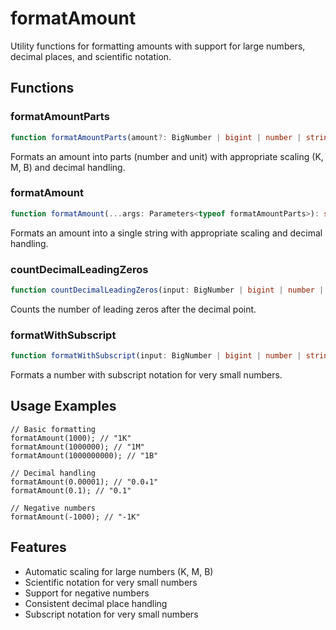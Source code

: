 # formatAmount

Utility functions for formatting amounts with support for large numbers, decimal places, and scientific notation.

## Functions

### formatAmountParts
```ts
function formatAmountParts(amount?: BigNumber | bigint | number | string | null): string[]
```
Formats an amount into parts (number and unit) with appropriate scaling (K, M, B) and decimal handling.

### formatAmount
```ts
function formatAmount(...args: Parameters<typeof formatAmountParts>): string
```
Formats an amount into a single string with appropriate scaling and decimal handling.

### countDecimalLeadingZeros
```ts
function countDecimalLeadingZeros(input: BigNumber | bigint | number | string | null): number
```
Counts the number of leading zeros after the decimal point.

### formatWithSubscript
```ts
function formatWithSubscript(input: BigNumber | bigint | number | string | null, zeroCount: number): string
```
Formats a number with subscript notation for very small numbers.

## Usage Examples

```tsx
// Basic formatting
formatAmount(1000); // "1K"
formatAmount(1000000); // "1M"
formatAmount(1000000000); // "1B"

// Decimal handling
formatAmount(0.00001); // "0.0₄1"
formatAmount(0.1); // "0.1"

// Negative numbers
formatAmount(-1000); // "-1K"
```

## Features
- Automatic scaling for large numbers (K, M, B)
- Scientific notation for very small numbers
- Support for negative numbers
- Consistent decimal place handling
- Subscript notation for very small numbers